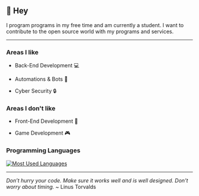 ## 👋 Hey

I program programs in my free time and am currently a student. I want to contribute to the open source world with my programs and services.

---

### Areas I like

- Back-End Development 💻

- Automations & Bots 🤖

- Cyber Security 🔒

### Areas I don't like

- Front-End Development 🎨

- Game Development 🎮

### Programming Languages

[![Most Used Languages](https://github-readme-stats.vercel.app/api/top-langs/?username=X-Gamer-Guide&layout=compact "Most Used Languages")](https://github.com/anuraghazra/github-readme-stats#top-languages-card)

---

*Don’t hurry your code. Make sure it works well and is well designed. Don’t worry about timing.* ~ Linus Torvalds
